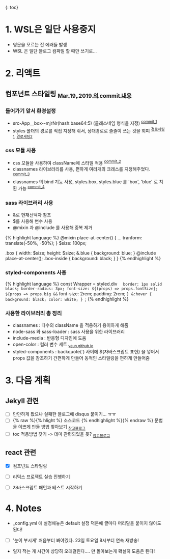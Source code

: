 {: toc}

# **1. WSL은 일단 사용중지**
  - 영문을 모르는 잔 에러들 발생
  - WSL 은 일단 블로그 컴파일 할 때만 쓰기로...

# **2. 리액트**
## **컴포넌트 스타일링** [<sub>Mar 19, 2019 의 commit 내용</sub>][목차]
### 들어가기 앞서 환경설정
- src-App__box--mjrNr(hash:base64:5) (클래스네임 형식을 지정) 
<sup>[commit_1][fomat]</sup>
- styles 폴더의 경로를 직접 지정해 줘서, 상대경로로 줄줄이 쓰는 것을 회피
<sup>[경로세팅1][path_1], [경로세팅2][path_2]</sup>

### css 모듈 사용
- css 모듈을 사용하여 className에 스타일 적용 
  <sup>[commit_2][css_01]</sup>
- classnames 라이브러리를 사용, 편하게 여러개의 크래스를 지정해주었다.
  <sup>[commit_3][classnames_01]</sup>
- classnames 의 bind 기능 사용, styles.box, styles.blue 를 'box', 'blue' 로 치환 가능
  <sup>[commit_4][classnames_02]</sup>

### sass 라이브러리 사용
- &로 현재선택자 참조 
- $를 사용해 변수 사용
- @mixin 과 @include 를 사용해 중복 제거

{% highlight language %}
@mixin place-at-center() {
  ...
  tranform: translate(-50%, -50%);
}
$size: 100px;

.box {
  width: $size;
  height: $size;
  &.blue {
    background: blue;
  }
  @include place-at-center();
  .box-inside {
    background: black;
  }
}
{% endhighlight %}

### styled-components 사용

{% highlight language %}
const Wrapper = styled.div
`	border: 1px solid black;
	border-radius: 3px;
	font-size: ${(props) => props.fontSize};
	${props => props.big && `
		font-size: 2rem;
		padding: 2rem;
	`}
	&:hover {
		background: black;
		color: white;
	}
`;
{% endhighlight %}

### 사용한 라이브러리 총 정리
- classnames : 다수의 className 을 적용하기 용이하게 해줌
- node-sass 와 sass-loader : sass 사용을 위한 라이브러리
- include-media : 반응형 디자인에 도움
- open-color : 컬러 변수 세트 <sub>[yeun.github.io][oc-color]</sub>
- styled-components : backquote(`) 사이에 ${자바스크립트 표현} 을 넣어서 props 값을 참조하기 간편하게 만들어 동적인 스타일링을 편하게 만들어줌

[목차]: [https://github.com/leoh7/study-react/commits/master]
[path_1]: [https://github.com/leoh7/study-react/commit/b2a7b4c5c7892316510e9e2c5e39739d2888bb71]
[path_2]: [https://github.com/leoh7/study-react/commit/35296657072bdd50d84e79f2bb4a21cd45678024]
[fomat]: [https://github.com/leoh7/study-react/commit/ec59a4c8c12016c05e1e1730edda88489f2accd2]
[css_01]: [https://github.com/leoh7/study-react/commit/4842f652f088249352e516520838ad1f6d5713d5]
[classnames_01]: [https://github.com/leoh7/study-react/commit/2f34bf84986aabfaf7426177f9630ef0f89f8715]
[classnames_02]: [https://github.com/leoh7/study-react/commit/5f088e452fab6f877da7bc391e126535f788b5e2]
[oc-color]: [https://yeun.github.io/open-color/]

# **3. 다음 계획**
## Jekyll 관련
  - [ ] 만만하게 봤으나 실패한 블로그에 disqus 붙이기... ㅠㅠ
  - [ ] {% raw %}{% hlight %} 소스코드 {% endhighlight %}{% endraw %} 문법을 이쁘게 만들 방법 찾아보기 
    <sub>[참고블로그][cf_1]</sub>
  - [ ] toc 적용방법 찾기 -> 테마 관련되있을 듯?
    <sub>[참고블로그][cf_2]</sub>
## react 관련
  - [x] 컴포넌트 스타일링
  - [ ] 리덕스 프로젝트 실습 진행하기
  - [ ] 자바스크립트 패턴과 테스트 시작하기


[cf_1]: [https://djkeh.github.io/articles/Hangul-test-jekyll-tips-kor/]
[cf_2]: [https://betterfly88.github.io/etc/%EB%A7%88%ED%81%AC%EB%8B%A4%EC%9A%B4_%EC%B6%94%EA%B0%80/]
# **4. Notes**
  - _config.yml 에 설정해놓은 default 설정 덕분에 글마다 머리말을 붙이지 않아도 된다!
  - [ ] '눈이 부시게' 처음부터 봐야겠다. 23일 토요일 8시부터 연속 재방송!
  - 일지 적는 게 시간이 상당히 오래걸린다.... 만 돌아보는게 확실히 도움은 된다!
